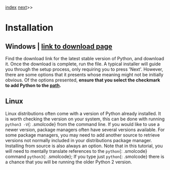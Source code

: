 [index]({{int_index}}) [next]({{int_running_code}})>>
# Installation
## Windows | [link to download page]({{ext_python_dl_page}})
Find the download link for the latest stable version of Python, and download it.
Once the download is complete, run the file.
A typical installer will guide you through the setup process, only requiring you to press 'Next'.
However, there are some options that it presents whose meaning might not be initially obvious.
Of the options presented, **ensure that you select the checkmark to add Python to the [path]({{int_misc_paths}}).**
## Linux
Linux distributions often come with a version of Python already installed.
It is worth checking the version on your system, this can be done with running `python3 -V`{: .smolcode} from the command line. If you would like to use a newer version, package managers often have several versions available.
For some package managers, you may need to add another source to retrieve versions not normally included in your distributions package manager.
Installing from source is also always an option.
Note that in this tutorial, you will need to mentally translate references to the `python`{: .smolcode} command `python3`{: .smolcode}; If you type just `python`{: .smolcode} there is a chance that you will be running the older Python 2 version.

